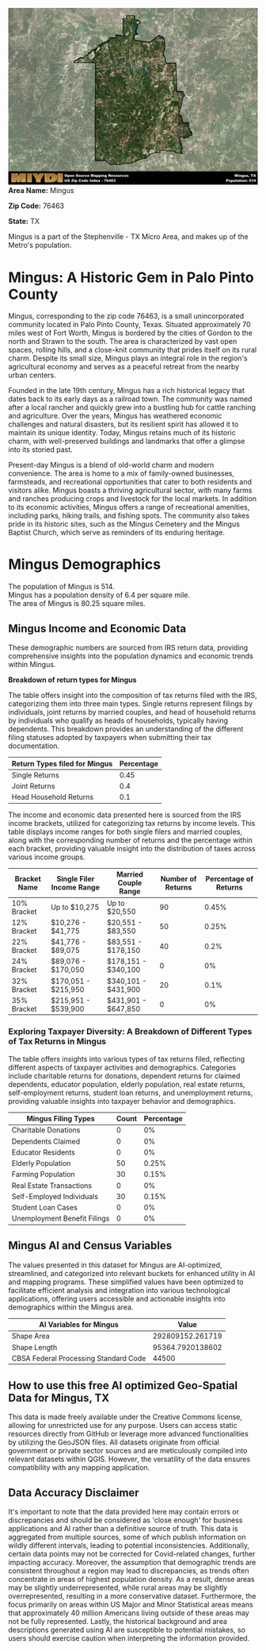 ![Image Alt Text](../_images/76463.png)
**Area Name:** Mingus

**Zip Code:** 76463

**State:** TX

Mingus is a part of the Stephenville - TX Micro Area, and makes up  of the Metro's population.  

# Mingus: A Historic Gem in Palo Pinto County

Mingus, corresponding to the zip code 76463, is a small unincorporated community located in Palo Pinto County, Texas. Situated approximately 70 miles west of Fort Worth, Mingus is bordered by the cities of Gordon to the north and Strawn to the south. The area is characterized by vast open spaces, rolling hills, and a close-knit community that prides itself on its rural charm. Despite its small size, Mingus plays an integral role in the region's agricultural economy and serves as a peaceful retreat from the nearby urban centers.

Founded in the late 19th century, Mingus has a rich historical legacy that dates back to its early days as a railroad town. The community was named after a local rancher and quickly grew into a bustling hub for cattle ranching and agriculture. Over the years, Mingus has weathered economic challenges and natural disasters, but its resilient spirit has allowed it to maintain its unique identity. Today, Mingus retains much of its historic charm, with well-preserved buildings and landmarks that offer a glimpse into its storied past.

Present-day Mingus is a blend of old-world charm and modern convenience. The area is home to a mix of family-owned businesses, farmsteads, and recreational opportunities that cater to both residents and visitors alike. Mingus boasts a thriving agricultural sector, with many farms and ranches producing crops and livestock for the local markets. In addition to its economic activities, Mingus offers a range of recreational amenities, including parks, hiking trails, and fishing spots. The community also takes pride in its historic sites, such as the Mingus Cemetery and the Mingus Baptist Church, which serve as reminders of its enduring heritage.

# Mingus Demographics

The population of Mingus is 514.  
Mingus has a population density of 6.4 per square mile.  
The area of Mingus is 80.25 square miles.  

## Mingus Income and Economic Data

These demographic numbers are sourced from IRS return data, providing comprehensive insights into the population dynamics and economic trends within Mingus.

**Breakdown of return types for Mingus**

The table offers insight into the composition of tax returns filed with the IRS, categorizing them into three main types. Single returns represent filings by individuals, joint returns by married couples, and head of household returns by individuals who qualify as heads of households, typically having dependents. This breakdown provides an understanding of the different filing statuses adopted by taxpayers when submitting their tax documentation.

| Return Types filed for Mingus                              | Percentage          |
|----------------------------------------------------------|---------------------|
| Single Returns                                            | 0.45 |
| Joint Returns                                             | 0.4 |
| Head Household Returns                                    | 0.1 |

The income and economic data presented here is sourced from the IRS income brackets, utilized for categorizing tax returns by income levels. This table displays income ranges for both single filers and married couples, along with the corresponding number of returns and the percentage within each bracket, providing valuable insight into the distribution of taxes across various income groups.

| Bracket Name       | Single Filer Income Range | Married Couple Range | Number of Returns | Percentage of Returns |
|--------------------|----------------------------|----------------------|-------------------|-----------------------|
| 10% Bracket        | Up to $10,275              | Up to $20,550        | 90 | 0.45% |
| 12% Bracket        | $10,276 - $41,775          | $20,551 - $83,550    | 50 | 0.25% |
| 22% Bracket        | $41,776 - $89,075          | $83,551 - $178,150   | 40 | 0.2% |
| 24% Bracket        | $89,076 - $170,050         | $178,151 - $340,100  | 0 | 0% |
| 32% Bracket        | $170,051 - $215,950        | $340,101 - $431,900  | 20 | 0.1% |
| 35% Bracket        | $215,951 - $539,900        | $431,901 - $647,850  | 0 | 0% |

### Exploring Taxpayer Diversity: A Breakdown of Different Types of Tax Returns in Mingus

The table offers insights into various types of tax returns filed, reflecting different aspects of taxpayer activities and demographics. Categories include charitable returns for donations, dependent returns for claimed dependents, educator population, elderly population, real estate returns, self-employment returns, student loan returns, and unemployment returns, providing valuable insights into taxpayer behavior and demographics.

| Mingus Filing Types                    | Count | Percentage |
|--------------------------------------|-------|------------|
| Charitable Donations                 | 0 | 0% |
| Dependents Claimed                   | 0 | 0% |
| Educator Residents                   | 0 | 0% |
| Elderly Population                   | 50 | 0.25% |
| Farming Population                   | 30 | 0.15% |
| Real Estate Transactions             | 0 | 0% |
| Self-Employed Individuals            | 30 | 0.15% |
| Student Loan Cases                   | 0 | 0% |
| Unemployment Benefit Filings         | 0 | 0% |

## Mingus AI and Census Variables

The values presented in this dataset for Mingus are AI-optimized, streamlined, and categorized into relevant buckets for enhanced utility in AI and mapping programs. These simplified values have been optimized to facilitate efficient analysis and integration into various technological applications, offering users accessible and actionable insights into demographics within the Mingus area.

| AI Variables for Mingus | Value |
|-------------|-------|
| Shape Area | 292809152.261719 |
| Shape Length | 95364.7920138602 |
| CBSA Federal Processing Standard Code | 44500 |

## How to use this free AI optimized Geo-Spatial Data for Mingus, TX

This data is made freely available under the Creative Commons license, allowing for unrestricted use for any purpose. Users can access static resources directly from GitHub or leverage more advanced functionalities by utilizing the GeoJSON files. All datasets originate from official government or private sector sources and are meticulously compiled into relevant datasets within QGIS. However, the versatility of the data ensures compatibility with any mapping application.

## Data Accuracy Disclaimer
It's important to note that the data provided here may contain errors or discrepancies and should be considered as 'close enough' for business applications and AI rather than a definitive source of truth. This data is aggregated from multiple sources, some of which publish information on wildly different intervals, leading to potential inconsistencies. Additionally, certain data points may not be corrected for Covid-related changes, further impacting accuracy. Moreover, the assumption that demographic trends are consistent throughout a region may lead to discrepancies, as trends often concentrate in areas of highest population density. As a result, dense areas may be slightly underrepresented, while rural areas may be slightly overrepresented, resulting in a more conservative dataset. Furthermore, the focus primarily on areas within US Major and Minor Statistical areas means that approximately 40 million Americans living outside of these areas may not be fully represented. Lastly, the historical background and area descriptions generated using AI are susceptible to potential mistakes, so users should exercise caution when interpreting the information provided.
